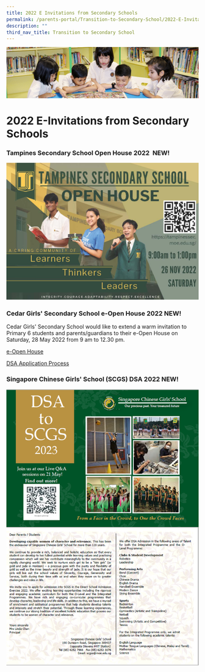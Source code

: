 ```yaml
---
title: 2022 E Invitations from Secondary Schools
permalink: /parents-portal/Transition-to-Secondary-School/2022-E-Invitations-from-Secondary-Schools/
description: ""
third_nav_title: Transition to Secondary School
---
```

![](/images/banner.gif)

2022 E-Invitations from Secondary Schools
=========================================
### Tampines Secondary School Open House 2022  NEW!

![](/images/Tampines%20Secondary%20School%20Open%20House%202022.jpeg)


### Cedar Girls' Secondary School e-Open House 2022 NEW!


Cedar Girls' Secondary School would like to extend a warm invitation to Primary 6 students and parents/guardians to their e-Open House on Saturday, 28 May 2022 from 9 am to 12.30 pm.

[e-Open House](https://sites.google.com/moe.edu.sg/cedar-open-house-2022)

[DSA Application Process](https://cedargirlssec.moe.edu.sg/admissions/direct-school-admission-to-year-1-in-2023)


### Singapore Chinese Girls' School (SCGS) DSA 2022 NEW!

![](/images/SCGS%20DSA.png)
